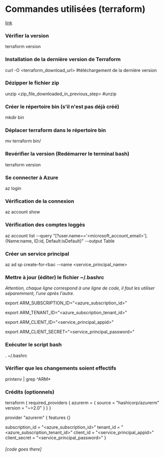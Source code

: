 # Commandes utilisées (terraform)

[link](https://docs.microsoft.com/en-us/azure/developer/terraform/get-started-cloud-shell-bash?tabs=bash)

### Vérifier la version
terraform version

### Installation de la dernière version de Terraform
curl -O <terraform_download_url> #téléchargement de la dernière version

### Dézipper le fichier zip
unzip <zip_file_downloaded_in_previous_step> #unzip

### Créer le répertoire bin (s'il n'est pas déjà créé)
mkdir bin

### Déplacer terraform dans le répertoire bin
mv terraform bin/

### Revérifier la version (Redémarrer le terminal bash)
terraform version

### Se connecter à Azure
az login

### Vérification de la connexion
az account show

### Vérification des comptes loggés
az account list --query "[?user.name=='<microsoft_account_email>'].{Name:name, ID:id, Default:isDefault}" --output Table


### Créer un service principal
az ad sp create-for-rbac --name <service_principal_name>

### Mettre à jour (éditer) le fichier ~/.bashrc
*Attention, chaque ligne correspond à une ligne de code, il faut les utiliser séparemment, l'une après l'autre.*

export ARM_SUBSCRIPTION_ID="<azure_subscription_id>"

export ARM_TENANT_ID="<azure_subscription_tenant_id>"

export ARM_CLIENT_ID="<service_principal_appid>"

export ARM_CLIENT_SECRET="<service_principal_password>"

### Exécuter le script bash
. ~/.bashrc

### Vérifier que les changements soient effectifs
printenv | grep ^ARM*

### Crédits (optionnels)
terraform {
  required_providers {
    azurerm = {
      source = "hashicorp/azurerm"
      version = "~>2.0"
    }
  }
}

provider "azurerm" {
  features {}

  subscription_id   = "<azure_subscription_id>"
  tenant_id         = "<azure_subscription_tenant_id>"
  client_id         = "<service_principal_appid>"
  client_secret     = "<service_principal_password>"
}

###### [code goes there]